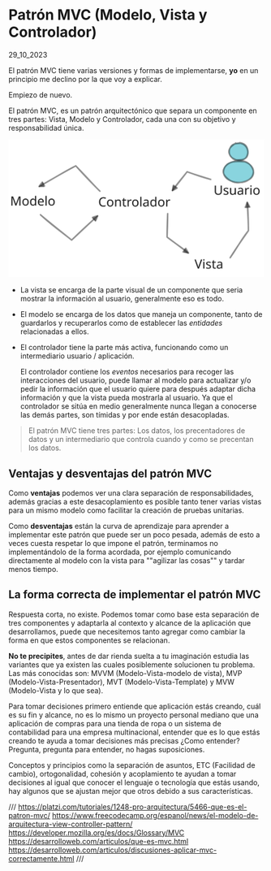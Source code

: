# Patrón MVC (Modelo, Vista y Controlador)
29_10_2023

El patrón MVC tiene varias versiones y formas de implementarse, **yo** en un principio me declino por la que voy a explicar.

Empiezo de nuevo.

El patrón MVC, es un patrón arquitectónico que separa un componente en tres partes: Vista, Modelo y Controlador, cada una con su objetivo y responsabilidad única.

![Diagrama de la implementación del patrón MVC](../imagenes/Ejemplo_de_implementacion_del_patron_mvc.svg)

* La vista se encarga de la parte visual de un componente que seria mostrar la información al usuario, generalmente eso es todo.

* El modelo se encarga de los datos que maneja un componente, tanto de guardarlos y recuperarlos como de establecer las *entidades* relacionadas a ellos.

* El controlador tiene la parte más activa, funcionando como un intermediario usuario / aplicación. 

	El controlador contiene los *eventos* necesarios para recoger las interacciones del usuario, puede llamar al modelo para actualizar y/o pedir la información que el usuario quiere para después adaptar dicha información y que la vista pueda mostrarla al usuario. Ya que el controlador se sitúa en medio generalmente nunca llegan a conocerse las demás partes, son tímidas y por ende están desacopladas.

> El patrón MVC tiene tres partes: Los datos, los precentadores de datos y un intermediario que controla cuando y como se precentan los datos.

## Ventajas y desventajas del patrón MVC

Como **ventajas** podemos ver una clara separación de responsabilidades, además gracias a este desacoplamiento es posible tanto tener varias vistas para un mismo modelo como facilitar la creación de pruebas unitarias.

Como **desventajas** están la curva de aprendizaje para aprender a implementar este patrón que puede ser un poco pesada, además de esto a veces cuesta respetar lo que impone el patrón, terminamos no implementándolo de la forma acordada, por ejemplo comunicando directamente al modelo con la vista para ""agilizar las cosas"" y tardar menos tiempo.

## La forma correcta de implementar el patrón MVC

Respuesta corta, no existe. Podemos tomar como base esta separación de tres componentes y adaptarla al contexto y alcance de la aplicación que desarrollamos, puede que necesitemos tanto agregar como cambiar la forma en que estos componentes se relacionan. 

**No te precipites**, antes de dar rienda suelta a tu imaginación estudia las variantes que ya existen las cuales posiblemente solucionen tu problema. Las más conocidas son: MVVM (Modelo-Vista-modelo de vista), MVP (Modelo-Vista-Presentador), MVT (Modelo-Vista-Template) y MVW (Modelo-Vista y lo que sea).

Para tomar decisiones primero entiende que aplicación estás creando, cuál es su fin y alcance, no es lo mismo un proyecto personal mediano que una aplicación de compras para una tienda de ropa o un sistema de contabilidad para una empresa multinacional, entender que es lo que estás creando te ayuda a tomar decisiones más precisas ¿Como entender? Pregunta, pregunta para entender, no hagas suposiciones.

Conceptos y principios como la separación de asuntos, ETC (Facilidad de cambio), ortogonalidad, cohesión y acoplamiento te ayudan a tomar decisiones al igual que conocer el lenguaje o tecnología que estás usando, hay algunos que se ajustan mejor que otros debido a sus características.

///
https://platzi.com/tutoriales/1248-pro-arquitectura/5466-que-es-el-patron-mvc/
https://www.freecodecamp.org/espanol/news/el-modelo-de-arquitectura-view-controller-pattern/
https://developer.mozilla.org/es/docs/Glossary/MVC
https://desarrolloweb.com/articulos/que-es-mvc.html
https://desarrolloweb.com/articulos/discusiones-aplicar-mvc-correctamente.html
///